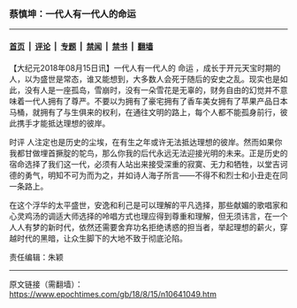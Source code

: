 ### 蔡慎坤：一代人有一代人的命运

---

#### [首页](../../../..?n10641049) &nbsp;|&nbsp; [评论](../../../../../epoch-comment?n10641049) &nbsp;|&nbsp; [专题](../../../../../epoch-special?n10641049) &nbsp;|&nbsp; [禁闻](../../../../../epoch-news?n10641049) &nbsp;|&nbsp; [禁书](../../../../../books?n10641049) &nbsp;|&nbsp; [翻墙](https://github.com/gfw-breaker/nogfw/blob/master/README.md?n10641049)


<div class="post_content" id="artbody" itemprop="articleBody">
 <!-- article content begin -->
 <p>
  【大纪元2018年08月15日讯】一代人有一代人的
  <ok href="https://www.epochtimes.com/gb/tag/%E5%91%BD%E8%BF%90.html">
   命运
  </ok>
  ，成长于开元天宝时期的人，以为盛世是常态，谁又能想到，大多数人会死于随后的安史之乱。现实也是如此，没有人是一座孤岛，雪崩时，没有一朵雪花是无辜的，财务自由的幻觉并不意味着一代人拥有了尊严。不要以为拥有了豪宅拥有了香车美女拥有了苹果产品日本马桶，就拥有了与生俱来的权利，在通往文明的路上，每个人都不能孤身前行，彼此携手才能抵达理想的彼岸。
 </p>
 <p>
  <ok href="https://www.epochtimes.com/gb/tag/%E6%97%B6%E8%AF%84.html">
   时评
  </ok>
  人注定也是历史的尘埃，在有生之年或许无法抵达理想的彼岸。然而如果你我都甘做埋首撅腚的鸵鸟，那么你我的后代永远无法迎接光明的未来。正是历史的宿命选择了我们这一代，必须有人站出来接受深重的寂寞、无力和牺牲，以堂吉诃德的勇气，明知不可为而为之，并如诗人海子所言——不得不和烈士和小丑走在同一条路上。
 </p>
 <p>
  在这个浮华的太平盛世，安逸和利己是可以理解的平凡选择，那些献媚的歌唱家和心灵鸡汤的调适大师选择的呤唱方式也理应得到尊重和理解，但无须讳言，在一个人人有梦的新时代，依然还需要舍弃功名拒绝诱惑的担当者，举起理想的薪火，穿越时代的黑暗，让众生脚下的大地不致于彻底沦陷。
 </p>
 <p>
  责任编辑：朱颖
 </p>
 <p>
 </p>
 <!-- article content end -->
 <div id="below_article_ad">
 </div>
</div>


---

原文链接（需翻墙）：https://www.epochtimes.com/gb/18/8/15/n10641049.htm
